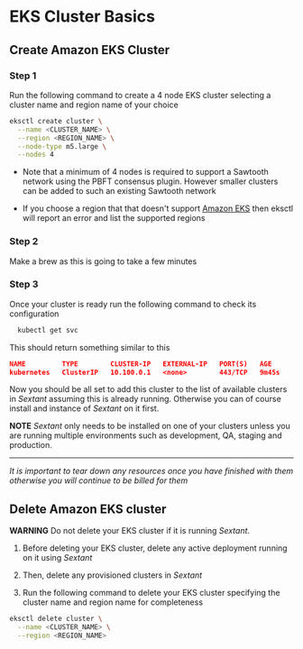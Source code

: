 # EKS Cluster Basics

## Create Amazon EKS Cluster

### Step 1

Run the following command to create a 4 node EKS cluster selecting a cluster
name and region name of your choice

```bash
eksctl create cluster \
  --name <CLUSTER_NAME> \
  --region <REGION_NAME> \
  --node-type m5.large \
  --nodes 4
```

* Note that a minimum of 4 nodes is required to support a Sawtooth network using
  the PBFT consensus plugin. However smaller clusters can be added to such an
  existing Sawtooth network

* If you choose a region that that doesn't support
  [Amazon EKS](https://aws.amazon.com/about-aws/global-infrastructure/regional-product-services/)
  then eksctl will report an error and list the supported regions

### Step 2

Make a brew as this is going to take a few minutes

### Step 3

Once your cluster is ready run the following command to check its configuration

```bash
  kubectl get svc
```

This should return something similar to this

```json
NAME         TYPE        CLUSTER-IP   EXTERNAL-IP   PORT(S)   AGE
kubernetes   ClusterIP   10.100.0.1   <none>        443/TCP   9m45s
```

Now you should be all set to add this cluster to the list of available clusters
in _Sextant_ assuming this is already running. Otherwise you can of course
install and instance of _Sextant_ on it first.

__NOTE__ _Sextant_ only needs to be installed on one of your clusters unless you
are running multiple environments such as development, QA, staging and
production.

-----
_It is important to tear down any resources once you have finished with them
otherwise you will continue to be billed for them_

## Delete Amazon EKS cluster

__WARNING__ Do not delete your EKS cluster if it is running _Sextant_.

1. Before deleting your EKS cluster, delete any active deployment running on it
   using _Sextant_

1. Then, delete any provisioned clusters in _Sextant_

1. Run the following command to delete your EKS cluster specifying the cluster
   name and region name for completeness

```bash
eksctl delete cluster \
  --name <CLUSTER_NAME> \
  --region <REGION_NAME>
```
